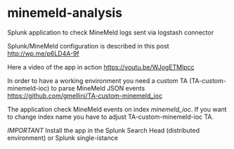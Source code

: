 # minemeld-analysis
Splunk application to check MineMeld logs sent via logstash connector

Splunk/MineMeld configuration is described in this post
 http://wp.me/p6LD4A-9f
 
Here a video of the app in action
 https://youtu.be/WJogETMlpcc

In order to have a working environment you need a custom TA (TA-custom-minemeld-ioc) to parse MineMeld JSON events 
 https://github.com/gmellini/TA-custom-minemeld_ioc
 
The application check MineMeld events on index *minemeld_ioc*. If you want to change index name you have to adjust TA-custom-minemeld-ioc TA.

*IMPORTANT* Install the app in the Splunk Search Head (distributed environment) or Splunk single-istance
